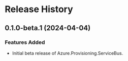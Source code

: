 # Release History

## 0.1.0-beta.1 (2024-04-04)

### Features Added

- Initial beta release of Azure.Provisioning.ServiceBus.
